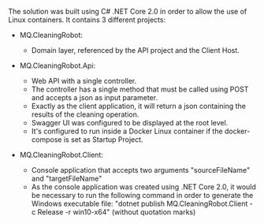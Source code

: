 The solution was built using C# .NET Core 2.0 in order to allow the use of Linux containers. 
It contains 3 different projects:

- MQ.CleaningRobot:
  - Domain layer, referenced by the API project and the Client Host.

- MQ.CleaningRobot.Api:
  - Web API with a single controller.
  - The controller has a single method that must be called using POST and accepts a json as input parameter.
  - Exactly as the client application, it will return a json containing the results of the cleaning operation.
  - Swagger UI was configured to be displayed at the root level.
  - It's configured to run inside a Docker Linux container if the docker-compose is set as Startup Project.

- MQ.CleaningRobot.Client:
  - Console application that accepts two arguments "sourceFileName" and "targetFileName"
  - As the console application was created using .NET Core 2.0, it would be necessary to run the following command in order to generate the Windows executable file:
    "dotnet publish MQ.CleaningRobot.Client -c Release -r win10-x64" (without quotation marks)